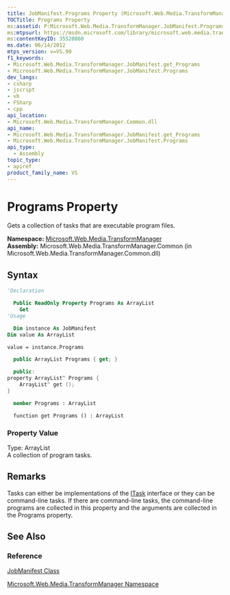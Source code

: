 ```yaml
---
title: JobManifest.Programs Property (Microsoft.Web.Media.TransformManager)
TOCTitle: Programs Property
ms:assetid: P:Microsoft.Web.Media.TransformManager.JobManifest.Programs
ms:mtpsurl: https://msdn.microsoft.com/library/microsoft.web.media.transformmanager.jobmanifest.programs(v=VS.90)
ms:contentKeyID: 35520860
ms.date: 06/14/2012
mtps_version: v=VS.90
f1_keywords:
- Microsoft.Web.Media.TransformManager.JobManifest.get_Programs
- Microsoft.Web.Media.TransformManager.JobManifest.Programs
dev_langs:
- csharp
- jscript
- vb
- FSharp
- cpp
api_location:
- Microsoft.Web.Media.TransformManager.Common.dll
api_name:
- Microsoft.Web.Media.TransformManager.JobManifest.get_Programs
- Microsoft.Web.Media.TransformManager.JobManifest.Programs
api_type:
  - Assembly
topic_type:
- apiref
product_family_name: VS
---
```


# Programs Property

Gets a collection of tasks that are executable program files.

**Namespace:**  [Microsoft.Web.Media.TransformManager](microsoft-web-media-transformmanager-namespace.md)  
**Assembly:**  Microsoft.Web.Media.TransformManager.Common (in Microsoft.Web.Media.TransformManager.Common.dll)

## Syntax

```vb
'Declaration

  Public ReadOnly Property Programs As ArrayList
    Get
'Usage

  Dim instance As JobManifest
Dim value As ArrayList

value = instance.Programs
```

```csharp
  public ArrayList Programs { get; }
```

```cpp
  public:
property ArrayList^ Programs {
    ArrayList^ get ();
}
```

``` fsharp
  member Programs : ArrayList
```

```jscript
  function get Programs () : ArrayList
```

### Property Value

Type: ArrayList  
A collection of program tasks.  

## Remarks

Tasks can either be implementations of the [ITask](itask-interface-microsoft-web-media-transformmanager.md) interface or they can be command-line tasks. If there are command-line tasks, the command-line programs are collected in this property and the arguments are collected in the Programs property.

## See Also

### Reference

[JobManifest Class](jobmanifest-class-microsoft-web-media-transformmanager.md)

[Microsoft.Web.Media.TransformManager Namespace](microsoft-web-media-transformmanager-namespace.md)
